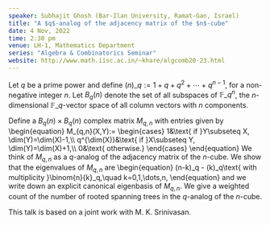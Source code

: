 ```yaml
---
speaker: Subhajit Ghosh (Bar-Ilan University, Ramat-Gan, Israel)
title: "A $q$-analog of the adjacency matrix of the $n$-cube"
date: 4 Nov, 2022
time: 2:30 pm
venue: LH-1, Mathematics Department
series: "Algebra & Combinatorics Seminar"
website: http://www.math.iisc.ac.in/~khare/algcomb20-23.html
---
```


Let $q$ be a prime power and define $(n)\_q:=1+q+q^2+\cdots+q^{n-1}$, for
a non-negative integer $n$. Let $B_q(n)$ denote the set of all subspaces of
$\mathbb{F}\_q^n$, the $n$-dimensional $\mathbb{F}\_q$-vector space of all
column vectors with $n$ components.

Define a $B_q(n)\times B_q(n)$ complex matrix $M_{q,n}$ with entries given by
\begin{equation}
M_{q,n}(X,Y):=
\begin{cases}
	1&\text{ if }Y\subseteq X, \dim(Y)=\dim(X)-1,\\\\
	q^{\dim(X)}&\text{ if }X\subseteq Y, \dim(Y)=\dim(X)+1,\\\\
	0&\text{ otherwise.}
\end{cases}
\end{equation}
We think of $M_{q,n}$ as a $q$-analog of the adjacency matrix of the
$n$-cube. We show that the eigenvalues of $M_{q,n}$ are
\begin{equation}
(n-k)\_q - (k)\_q\text{ with multiplicity }\binom{n}{k}\_q,\quad k=0,1,\dots,n,
\end{equation}
and we write down an explicit canonical eigenbasis of $M_{q,n}$. We give
a weighted count of the number of rooted spanning trees in the $q$-analog
of the $n$-cube.

This talk is based on a joint work with M. K. Srinivasan.
